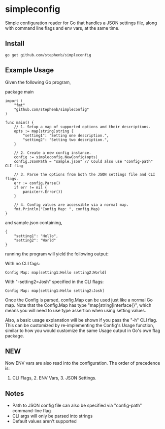 # simpleconfig

Simple configuration reader for Go that handles a JSON settings file,
along with command line flags and env vars, at the same time.


## Install

	go get github.com/stephenb/simpleconfig


## Example Usage

Given the following Go program,

package main

	import (
		"fmt"
		"github.com/stephenb/simpleconfig"
	)

	func main() {
		// 1. Setup a map of supported options and their descriptions.
		opts := map[string]string {
			"setting1": "Setting one description.",
			"setting2": "Setting two description.",
		}

		// 2. Create a new config instance.
		config := simpleconfig.NewConfig(opts)
		config.JsonPath = "sample.json" // Could also use "config-path" CLI flag

		// 3. Parse the options from both the JSON settings file and CLI flags.
		err := config.Parse()
		if err != nil {
			panic(err.Error())
		}

		// 4. Config values are accessible via a normal map.
		fmt.Println("Config Map: ", config.Map)
	}


and sample.json containing,

	{
		"setting1": "Hello",
		"setting2": "World"
	}

running the program will yield the following output:

With no CLI fags:

	Config Map: map[setting1:Hello setting2:World]

With "-setting2=Josh" specified in the CLI flags:

	Config Map: map[setting1:Hello setting2:Josh]

Once the Config is parsed, config.Map can be used just like a normal Go map.
Note that the Config.Map has type "map[string]interface{}", which means you will
need to use type assertion when using setting values.

Also, a basic usage explanation will be shown if you pass the "-h" CLI flag. This
can be customized by re-implementing the Config's Usage function, similar to how
you would customize the same Usage output in Go's own flag package.


## NEW

Now ENV vars are also read into the configuration. The order of precedence is:
1. CLI Flags, 2. ENV Vars, 3. JSON Settings.


## Notes

- Path to JSON config file can also be specified via "config-path" command-line flag
- CLI args will only be parsed into strings
- Default values aren't supported
